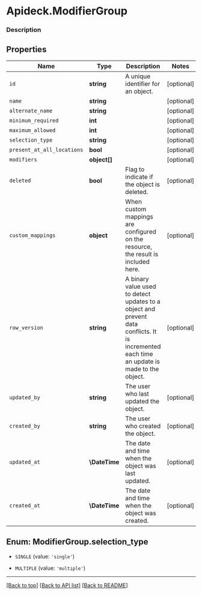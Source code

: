 # Apideck.ModifierGroup

### Description

## Properties
Name | Type | Description | Notes
------------ | ------------- | ------------- | -------------
`id` | **string** | A unique identifier for an object. | [optional] 
`name` | **string** |  | [optional] 
`alternate_name` | **string** |  | [optional] 
`minimum_required` | **int** |  | [optional] 
`maximum_allowed` | **int** |  | [optional] 
`selection_type` | **string** |  | [optional] 
`present_at_all_locations` | **bool** |  | [optional] 
`modifiers` | **object[]** |  | [optional] 
`deleted` | **bool** | Flag to indicate if the object is deleted. | [optional] 
`custom_mappings` | **object** | When custom mappings are configured on the resource, the result is included here. | [optional] 
`row_version` | **string** | A binary value used to detect updates to a object and prevent data conflicts. It is incremented each time an update is made to the object. | [optional] 
`updated_by` | **string** | The user who last updated the object. | [optional] 
`created_by` | **string** | The user who created the object. | [optional] 
`updated_at` | **\DateTime** | The date and time when the object was last updated. | [optional] 
`created_at` | **\DateTime** | The date and time when the object was created. | [optional] 





<a name="SELECTION_TYPE"></a>
## Enum: ModifierGroup.selection_type


* `SINGLE` (value: `'single'`)

* `MULTIPLE` (value: `'multiple'`)




---

[[Back to top]](#) [[Back to API list]](../../../../README.md#documentation-for-api-endpoints) [[Back to README]](../../../../README.md)


